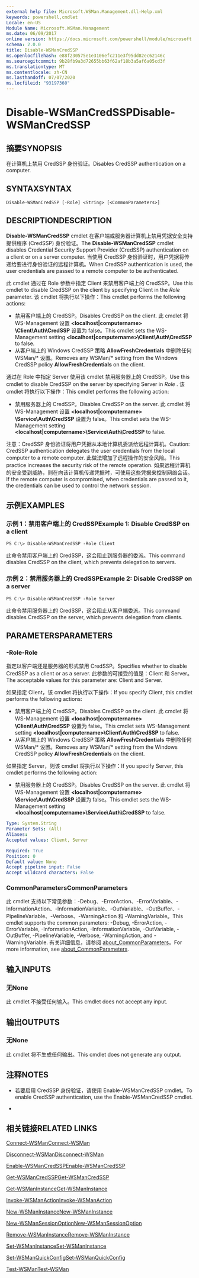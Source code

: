 ```yaml
---
external help file: Microsoft.WSMan.Management.dll-Help.xml
keywords: powershell,cmdlet
Locale: en-US
Module Name: Microsoft.WSMan.Management
ms.date: 06/09/2017
online version: https://docs.microsoft.com/powershell/module/microsoft.wsman.management/disable-wsmancredssp?view=powershell-7.1&WT.mc_id=ps-gethelp
schema: 2.0.0
title: Disable-WSManCredSSP
ms.openlocfilehash: e88f230575e1e3106efc211e3f95dd82ec62146c
ms.sourcegitcommit: 9b28fb9a3d72655bb63f62af18b3a5af6a05cd3f
ms.translationtype: MT
ms.contentlocale: zh-CN
ms.lasthandoff: 07/07/2020
ms.locfileid: "93197360"
---
```

# <span data-ttu-id="1e3e3-103">Disable-WSManCredSSP</span><span class="sxs-lookup"><span data-stu-id="1e3e3-103">Disable-WSManCredSSP</span></span>

## <span data-ttu-id="1e3e3-104">摘要</span><span class="sxs-lookup"><span data-stu-id="1e3e3-104">SYNOPSIS</span></span>
<span data-ttu-id="1e3e3-105">在计算机上禁用 CredSSP 身份验证。</span><span class="sxs-lookup"><span data-stu-id="1e3e3-105">Disables CredSSP authentication on a computer.</span></span>

## <span data-ttu-id="1e3e3-106">SYNTAX</span><span class="sxs-lookup"><span data-stu-id="1e3e3-106">SYNTAX</span></span>

```
Disable-WSManCredSSP [-Role] <String> [<CommonParameters>]
```

## <span data-ttu-id="1e3e3-107">DESCRIPTION</span><span class="sxs-lookup"><span data-stu-id="1e3e3-107">DESCRIPTION</span></span>
<span data-ttu-id="1e3e3-108">**Disable-WSManCredSSP** cmdlet 在客户端或服务器计算机上禁用凭据安全支持提供程序 (CredSSP) 身份验证。</span><span class="sxs-lookup"><span data-stu-id="1e3e3-108">The **Disable-WSManCredSSP** cmdlet disables Credential Security Support Provider (CredSSP) authentication on a client or on a server computer.</span></span>
<span data-ttu-id="1e3e3-109">当使用 CredSSP 身份验证时，用户凭据将传递给要进行身份验证的远程计算机。</span><span class="sxs-lookup"><span data-stu-id="1e3e3-109">When CredSSP authentication is used, the user credentials are passed to a remote computer to be authenticated.</span></span>

<span data-ttu-id="1e3e3-110">此 cmdlet 通过在 Role  参数中指定 Client 来禁用客户端上的 CredSSP。</span><span class="sxs-lookup"><span data-stu-id="1e3e3-110">Use this cmdlet to disable CredSSP on the client by specifying Client in the *Role* parameter.</span></span>
<span data-ttu-id="1e3e3-111">该 cmdlet 将执行以下操作：</span><span class="sxs-lookup"><span data-stu-id="1e3e3-111">This cmdlet performs the following actions:</span></span>

- <span data-ttu-id="1e3e3-112">禁用客户端上的 CredSSP。</span><span class="sxs-lookup"><span data-stu-id="1e3e3-112">Disables CredSSP on the client.</span></span> <span data-ttu-id="1e3e3-113">此 cmdlet 将 WS-Management 设置 **\<localhost|computername\> \Client\Auth\CredSSP** 设置为 false。</span><span class="sxs-lookup"><span data-stu-id="1e3e3-113">This cmdlet sets the WS-Management setting **\<localhost|computername\>\Client\Auth\CredSSP** to false.</span></span>
- <span data-ttu-id="1e3e3-114">从客户端上的 Windows CredSSP 策略 **AllowFreshCredentials** 中删除任何 WSMan/\* 设置。</span><span class="sxs-lookup"><span data-stu-id="1e3e3-114">Removes any WSMan/\* setting from the Windows CredSSP policy **AllowFreshCredentials** on the client.</span></span>

<span data-ttu-id="1e3e3-115">通过在 Role  中指定 Server 使用该 cmdlet 禁用服务器上的 CredSSP。</span><span class="sxs-lookup"><span data-stu-id="1e3e3-115">Use this cmdlet to disable CredSSP on the server by specifying Server in *Role* .</span></span>
<span data-ttu-id="1e3e3-116">该 cmdlet 将执行以下操作：</span><span class="sxs-lookup"><span data-stu-id="1e3e3-116">This cmdlet performs the following action:</span></span>

- <span data-ttu-id="1e3e3-117">禁用服务器上的 CredSSP。</span><span class="sxs-lookup"><span data-stu-id="1e3e3-117">Disables CredSSP on the server.</span></span> <span data-ttu-id="1e3e3-118">此 cmdlet 将 WS-Management 设置 **\<localhost|computername\> \Service\Auth\CredSSP** 设置为 false。</span><span class="sxs-lookup"><span data-stu-id="1e3e3-118">This cmdlet sets the WS-Management setting **\<localhost|computername\>\Service\Auth\CredSSP** to false.</span></span>

<span data-ttu-id="1e3e3-119">注意：CredSSP 身份验证将用户凭据从本地计算机委派给远程计算机。</span><span class="sxs-lookup"><span data-stu-id="1e3e3-119">Caution: CredSSP authentication delegates the user credentials from the local computer to a remote computer.</span></span>
<span data-ttu-id="1e3e3-120">此做法增加了远程操作的安全风险。</span><span class="sxs-lookup"><span data-stu-id="1e3e3-120">This practice increases the security risk of the remote operation.</span></span>
<span data-ttu-id="1e3e3-121">如果远程计算机的安全受到威胁，则在向该计算机传递凭据时，可使用这些凭据来控制网络会话。</span><span class="sxs-lookup"><span data-stu-id="1e3e3-121">If the remote computer is compromised, when credentials are passed to it, the credentials can be used to control the network session.</span></span>

## <span data-ttu-id="1e3e3-122">示例</span><span class="sxs-lookup"><span data-stu-id="1e3e3-122">EXAMPLES</span></span>

### <span data-ttu-id="1e3e3-123">示例 1：禁用客户端上的 CredSSP</span><span class="sxs-lookup"><span data-stu-id="1e3e3-123">Example 1: Disable CredSSP on a client</span></span>

```
PS C:\> Disable-WSManCredSSP -Role Client
```

<span data-ttu-id="1e3e3-124">此命令禁用客户端上的 CredSSP，这会阻止到服务器的委派。</span><span class="sxs-lookup"><span data-stu-id="1e3e3-124">This command disables CredSSP on the client, which prevents delegation to servers.</span></span>

### <span data-ttu-id="1e3e3-125">示例 2：禁用服务器上的 CredSSP</span><span class="sxs-lookup"><span data-stu-id="1e3e3-125">Example 2: Disable CredSSP on a server</span></span>

```
PS C:\> Disable-WSManCredSSP -Role Server
```

<span data-ttu-id="1e3e3-126">此命令禁用服务器上的 CredSSP，这会阻止从客户端委派。</span><span class="sxs-lookup"><span data-stu-id="1e3e3-126">This command disables CredSSP on the server, which prevents delegation from clients.</span></span>

## <span data-ttu-id="1e3e3-127">PARAMETERS</span><span class="sxs-lookup"><span data-stu-id="1e3e3-127">PARAMETERS</span></span>

### <span data-ttu-id="1e3e3-128">-Role</span><span class="sxs-lookup"><span data-stu-id="1e3e3-128">-Role</span></span>
<span data-ttu-id="1e3e3-129">指定以客户端还是服务器的形式禁用 CredSSP。</span><span class="sxs-lookup"><span data-stu-id="1e3e3-129">Specifies whether to disable CredSSP as a client or as a server.</span></span>
<span data-ttu-id="1e3e3-130">此参数的可接受的值是：Client 和 Server。</span><span class="sxs-lookup"><span data-stu-id="1e3e3-130">The acceptable values for this parameter are: Client and Server.</span></span>

<span data-ttu-id="1e3e3-131">如果指定 Client，该 cmdlet 将执行以下操作：</span><span class="sxs-lookup"><span data-stu-id="1e3e3-131">If you specify Client, this cmdlet performs the following actions:</span></span>

- <span data-ttu-id="1e3e3-132">禁用客户端上的 CredSSP。</span><span class="sxs-lookup"><span data-stu-id="1e3e3-132">Disables CredSSP on the client.</span></span> <span data-ttu-id="1e3e3-133">此 cmdlet 将 WS-Management 设置 **\<localhost|computername\> \Client\Auth\CredSSP** 设置为 false。</span><span class="sxs-lookup"><span data-stu-id="1e3e3-133">This cmdlet sets WS-Management setting **\<localhost|computername\>\Client\Auth\CredSSP** to false.</span></span>
- <span data-ttu-id="1e3e3-134">从客户端上的 Windows CredSSP 策略 **AllowFreshCredentials** 中删除任何 WSMan/\* 设置。</span><span class="sxs-lookup"><span data-stu-id="1e3e3-134">Removes any WSMan/\* setting from the Windows CredSSP policy **AllowFreshCredentials** on the client.</span></span>

<span data-ttu-id="1e3e3-135">如果指定 Server，则该 cmdlet 将执行以下操作：</span><span class="sxs-lookup"><span data-stu-id="1e3e3-135">If you specify Server, this cmdlet performs the following action:</span></span>

- <span data-ttu-id="1e3e3-136">禁用服务器上的 CredSSP。</span><span class="sxs-lookup"><span data-stu-id="1e3e3-136">Disables CredSSP on the server.</span></span> <span data-ttu-id="1e3e3-137">此 cmdlet 将 WS-Management 设置 **\<localhost|computername\> \Service\Auth\CredSSP** 设置为 false。</span><span class="sxs-lookup"><span data-stu-id="1e3e3-137">This cmdlet sets the WS-Management setting **\<localhost|computername\>\Service\Auth\CredSSP** to false.</span></span>

```yaml
Type: System.String
Parameter Sets: (All)
Aliases:
Accepted values: Client, Server

Required: True
Position: 0
Default value: None
Accept pipeline input: False
Accept wildcard characters: False
```

### <span data-ttu-id="1e3e3-138">CommonParameters</span><span class="sxs-lookup"><span data-stu-id="1e3e3-138">CommonParameters</span></span>
<span data-ttu-id="1e3e3-139">此 cmdlet 支持以下常见参数：-Debug、-ErrorAction、-ErrorVariable、-InformationAction、-InformationVariable、-OutVariable、-OutBuffer、-PipelineVariable、-Verbose、-WarningAction 和 -WarningVariable。</span><span class="sxs-lookup"><span data-stu-id="1e3e3-139">This cmdlet supports the common parameters: -Debug, -ErrorAction, -ErrorVariable, -InformationAction, -InformationVariable, -OutVariable, -OutBuffer, -PipelineVariable, -Verbose, -WarningAction, and -WarningVariable.</span></span> <span data-ttu-id="1e3e3-140">有关详细信息，请参阅 [about_CommonParameters](https://go.microsoft.com/fwlink/?LinkID=113216)。</span><span class="sxs-lookup"><span data-stu-id="1e3e3-140">For more information, see [about_CommonParameters](https://go.microsoft.com/fwlink/?LinkID=113216).</span></span>

## <span data-ttu-id="1e3e3-141">输入</span><span class="sxs-lookup"><span data-stu-id="1e3e3-141">INPUTS</span></span>

### <span data-ttu-id="1e3e3-142">无</span><span class="sxs-lookup"><span data-stu-id="1e3e3-142">None</span></span>
<span data-ttu-id="1e3e3-143">此 cmdlet 不接受任何输入。</span><span class="sxs-lookup"><span data-stu-id="1e3e3-143">This cmdlet does not accept any input.</span></span>

## <span data-ttu-id="1e3e3-144">输出</span><span class="sxs-lookup"><span data-stu-id="1e3e3-144">OUTPUTS</span></span>

### <span data-ttu-id="1e3e3-145">无</span><span class="sxs-lookup"><span data-stu-id="1e3e3-145">None</span></span>
<span data-ttu-id="1e3e3-146">此 cmdlet 将不生成任何输出。</span><span class="sxs-lookup"><span data-stu-id="1e3e3-146">This cmdlet does not generate any output.</span></span>

## <span data-ttu-id="1e3e3-147">注释</span><span class="sxs-lookup"><span data-stu-id="1e3e3-147">NOTES</span></span>

* <span data-ttu-id="1e3e3-148">若要启用 CredSSP 身份验证，请使用 Enable-WSManCredSSP cmdlet。</span><span class="sxs-lookup"><span data-stu-id="1e3e3-148">To enable CredSSP authentication, use the Enable-WSManCredSSP cmdlet.</span></span>

*

## <span data-ttu-id="1e3e3-149">相关链接</span><span class="sxs-lookup"><span data-stu-id="1e3e3-149">RELATED LINKS</span></span>

[<span data-ttu-id="1e3e3-150">Connect-WSMan</span><span class="sxs-lookup"><span data-stu-id="1e3e3-150">Connect-WSMan</span></span>](Connect-WSMan.md)

[<span data-ttu-id="1e3e3-151">Disconnect-WSMan</span><span class="sxs-lookup"><span data-stu-id="1e3e3-151">Disconnect-WSMan</span></span>](Disconnect-WSMan.md)

[<span data-ttu-id="1e3e3-152">Enable-WSManCredSSP</span><span class="sxs-lookup"><span data-stu-id="1e3e3-152">Enable-WSManCredSSP</span></span>](Enable-WSManCredSSP.md)

[<span data-ttu-id="1e3e3-153">Get-WSManCredSSP</span><span class="sxs-lookup"><span data-stu-id="1e3e3-153">Get-WSManCredSSP</span></span>](Get-WSManCredSSP.md)

[<span data-ttu-id="1e3e3-154">Get-WSManInstance</span><span class="sxs-lookup"><span data-stu-id="1e3e3-154">Get-WSManInstance</span></span>](Get-WSManInstance.md)

[<span data-ttu-id="1e3e3-155">Invoke-WSManAction</span><span class="sxs-lookup"><span data-stu-id="1e3e3-155">Invoke-WSManAction</span></span>](Invoke-WSManAction.md)

[<span data-ttu-id="1e3e3-156">New-WSManInstance</span><span class="sxs-lookup"><span data-stu-id="1e3e3-156">New-WSManInstance</span></span>](New-WSManInstance.md)

[<span data-ttu-id="1e3e3-157">New-WSManSessionOption</span><span class="sxs-lookup"><span data-stu-id="1e3e3-157">New-WSManSessionOption</span></span>](New-WSManSessionOption.md)

[<span data-ttu-id="1e3e3-158">Remove-WSManInstance</span><span class="sxs-lookup"><span data-stu-id="1e3e3-158">Remove-WSManInstance</span></span>](Remove-WSManInstance.md)

[<span data-ttu-id="1e3e3-159">Set-WSManInstance</span><span class="sxs-lookup"><span data-stu-id="1e3e3-159">Set-WSManInstance</span></span>](Set-WSManInstance.md)

[<span data-ttu-id="1e3e3-160">Set-WSManQuickConfig</span><span class="sxs-lookup"><span data-stu-id="1e3e3-160">Set-WSManQuickConfig</span></span>](Set-WSManQuickConfig.md)

[<span data-ttu-id="1e3e3-161">Test-WSMan</span><span class="sxs-lookup"><span data-stu-id="1e3e3-161">Test-WSMan</span></span>](Test-WSMan.md)

